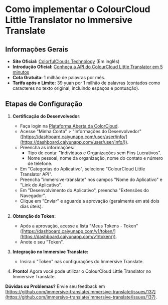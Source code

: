 # Como implementar o ColourCloud Little Translator no Immersive Translate

## Informações Gerais

- **Site Oficial:** [ColorfulClouds Technology](https://docs.caiyunapp.com/en/) (Em inglês)
- **Introdução Oficial:** [Conheça a API do ColourCloud Little Translator em 5 minutos](https://docs.caiyunapp.com/lingocloud-api/)
- **Cota Gratuita:** 1 milhão de palavras por mês.
- **Tarifa após o Limite:** 39 yuan por 1 milhão de palavras (contados como caracteres no texto original, incluindo espaços e pontuação).

## Etapas de Configuração

1. **Certificação do Desenvolvedor:**
   - Faça login na [Plataforma Aberta da ColorCloud](https://dashboard.caiyunapp.com/).
   - Acesse "Minha Conta" > "Informações do Desenvolvedor" ([https://dashboard.caiyunapp.com/user/user/info/](https://dashboard.caiyunapp.com/user/user/info/)).
   - Preencha as informações:
     - Tipo de conta: "Indivíduos e Organizações sem Fins Lucrativos".
     - Nome pessoal, nome da organização, nome do contato e número de telefone.
   - Em "Categorias do Aplicativo", selecione "ColourCloud Little Translator API".
   - Preencha "immersive-translate" nos campos "Nome do Aplicativo" e "Link do Aplicativo".
   - Em "Desenvolvimento do Aplicativo", preencha "Extensões do Navegador".
   - Clique em "Enviar" e aguarde a aprovação (geralmente em até dois dias úteis).

2. **Obtenção do Token:**
   - Após a aprovação, acesse a lista "Meus Tokens - Token" ([https://dashboard.caiyunapp.com/v1/token/](https://dashboard.caiyunapp.com/v1/token/)).
   - Anote o seu "Token".

3. **Integração no Immersive Translate:**
   - Insira o "Token" nas configurações do Immersive Translate.

4. **Pronto!** Agora você pode utilizar o ColourCloud Little Translator no Immersive Translate.

**Dúvidas ou Problemas?** Envie seu feedback em [https://github.com/immersive-translate/immersive-translate/issues/137](https://github.com/immersive-translate/immersive-translate/issues/137).